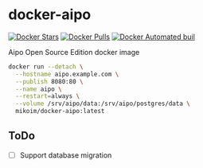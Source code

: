 # docker-aipo

[![Docker Stars](https://img.shields.io/docker/stars/mikoim/docker-aipo.svg)](https://hub.docker.com/r/mikoim/docker-aipo/)
[![Docker Pulls](https://img.shields.io/docker/pulls/mikoim/docker-aipo.svg)](https://hub.docker.com/r/mikoim/docker-aipo/)
[![Docker Automated buil](https://img.shields.io/docker/automated/mikoim/docker-aipo.svg)](https://hub.docker.com/r/mikoim/docker-aipo/)

Aipo Open Source Edition docker image

```bash
docker run --detach \
  --hostname aipo.example.com \
  --publish 8080:80 \
  --name aipo \
  --restart=always \
  --volume /srv/aipo/data:/srv/aipo/postgres/data \
  mikoim/docker-aipo:latest
```

## ToDo
 - [ ] Support database migration
